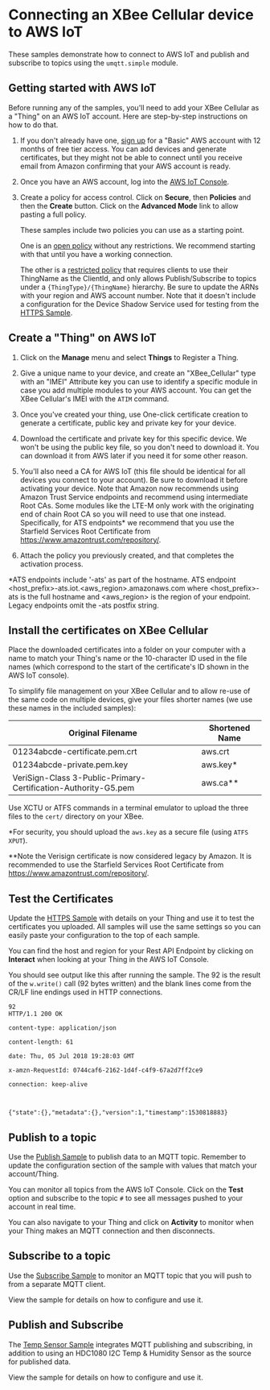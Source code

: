 Connecting an XBee Cellular device to AWS IoT
=============================================

These samples demonstrate how to connect to AWS IoT and publish and subscribe
to topics using the `umqtt.simple` module.


Getting started with AWS IoT
----------------------------

Before running any of the samples, you'll need to add your XBee Cellular as a
"Thing" on an AWS IoT account.  Here are step-by-step instructions on how to
do that.

1. If you don't already have one, [sign up] for a "Basic" AWS account with 12
   months of free tier access.  You can add devices and generate certificates,
   but they might not be able to connect until you receive email from Amazon
   confirming that your AWS account is ready.
   
2. Once you have an AWS account, log into the [AWS IoT Console].

3. Create a policy for access control.  Click on **Secure**, then **Policies**
   and then the **Create** button.  Click on the **Advanced Mode** link to
   allow pasting a full policy.

   These samples include two policies you can use as a starting point.

   One is an [open policy](./policy-open.json) without any restrictions.  We
   recommend starting with that until you have a working connection.
   
   The other is a [restricted policy](./policy-restricted.json) that requires
   clients to use their ThingName as the ClientId, and only allows
   Publish/Subscribe to topics under a `{ThingType}/{ThingName}` hierarchy.  Be
   sure to update the ARNs with your region and AWS account number.  Note that
   it doesn't include a configuration for the Device Shadow Service used for
   testing from the [HTTPS Sample](./aws-https.py).

[sign up]: https://portal.aws.amazon.com/billing/signup#/start
[AWS IoT Console]: https://console.aws.amazon.com/iot/home


Create a "Thing" on AWS IoT
---------------------------
1. Click on the **Manage** menu and select **Things** to Register a Thing.

2. Give a unique name to your device, and create an "XBee_Cellular" type
   with an "IMEI" Attribute key you can use to identify a specific module
   in case you add multiple modules to your AWS account.  You can get the
   XBee Cellular's IMEI with the `ATIM` command.

3. Once you've created your thing, use One-click certificate creation to
   generate a certificate, public key and private key for your device.

4. Download the certificate and private key for this specific device.  We
   won't be using the public key file, so you don't need to download it.
   You can download it from AWS later if you need it for some other reason.

5. You'll also need a CA for AWS IoT (this file should be identical for all
   devices you connect to your account).  Be sure to download it before
   activating your device. Note that Amazon now recommends using Amazon
   Trust Service endpoints and recommend using intermediate Root CAs. 
   Some modules like the LTE-M only work with the originating end of chain 
   Root CA so you will need to use that one instead. Specifically, for ATS
   endpoints* we recommend that you use the Starfield Services Root Certificate
   from https://www.amazontrust.com/repository/.

6. Attach the policy you previously created, and that completes the activation
   process.
   
*ATS endpoints include '-ats' as part of the hostname. ATS endpoint
<host_prefix>-ats.iot.<aws_region>.amazonaws.com where <host_prefix>-ats is 
the full hostname and <aws_region> is the region of your endpoint. Legacy
endpoints omit the -ats postfix string.


Install the certificates on XBee Cellular
-----------------------------------------
Place the downloaded certificates into a folder on your computer with a name
to match your Thing's name or the 10-character ID used in the file names (which
correspond to the start of the certificate's ID shown in the AWS IoT console).

To simplify file management on your XBee Cellular and to allow re-use of the
same code on multiple devices, give your files shorter names (we use these
names in the included samples):

| Original Filename                                        | Shortened Name |
|----------------------------------------------------------|----------------|
| 01234abcde-certificate.pem.crt                                 | aws.crt  |
| 01234abcde-private.pem.key                                     | aws.key* |
| VeriSign-Class 3-Public-Primary-Certification-Authority-G5.pem | aws.ca** |


Use XCTU or ATFS commands in a terminal emulator to upload the three files
to the `cert/` directory on your XBee.

*For security, you should upload the `aws.key` as a secure file (using
`ATFS XPUT`).

**Note the Verisign certificate is now considered legacy by Amazon. It is recommended
to use the Starfield Services Root Certificate from 
https://www.amazontrust.com/repository/.


Test the Certificates
---------------------
Update the [HTTPS Sample](./aws-https.py) with details on your Thing and use
it to test the certificates you uploaded.  All samples will use the same
settings so you can easily paste your configuration to the top of each sample.

You can find the host and region for your Rest API Endpoint by clicking on
**Interact** when looking at your Thing in the AWS IoT Console.

You should see output like this after running the sample.  The 92 is the
result of the `w.write()` call (92 bytes written) and the blank lines come
from the CR/LF line endings used in HTTP connections.

```
92
HTTP/1.1 200 OK
 
content-type: application/json
 
content-length: 61
 
date: Thu, 05 Jul 2018 19:28:03 GMT
 
x-amzn-RequestId: 0744caf6-2162-1d4f-c4f9-67a2d7ff2ce9
 
connection: keep-alive
 
 
 
{"state":{},"metadata":{},"version":1,"timestamp":1530818883}
```


Publish to a topic
------------------
Use the [Publish Sample](./aws-publish.py) to publish data to an MQTT topic.
Remember to update the configuration section of the sample with values that
match your account/Thing.

You can monitor all topics from the AWS IoT Console.  Click on the **Test**
option and subscribe to the topic `#` to see all messages pushed to your
account in real time.

You can also navigate to your Thing and click on **Activity** to monitor when
your Thing makes an MQTT connection and then disconnects.


Subscribe to a topic
--------------------
Use the [Subscribe Sample](./aws-subscribe.py) to monitor an MQTT topic that
you will push to from a separate MQTT client.

View the sample for details on how to configure and use it.


Publish and Subscribe
---------------------
The [Temp Sensor Sample](./aws-tempsensor.py) integrates MQTT publishing and
subscribing, in addition to using an HDC1080 I2C Temp & Humidity Sensor as the
source for published data.

View the sample for details on how to configure and use it.
